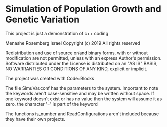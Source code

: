 # Simulation of Population Growth and Genetic Variation
This project is just a demonstration of c++ coding

Menashe Rosemberg                   Israel
Copyright (c) 2019     All rights reserved

Redistribution and use of source or/and binary forms, with or without modification are not permitted,
unless with an express Author's permission.
Software distributed under the License is distributed on an "AS IS" BASIS,
NO WARRANTIES OR CONDITIONS OF ANY KIND, explicit or implicit.

The project was created with Code::Blocks

The file SimuVar.conf has the parameters to the system.
    Important to note the keywords aren't case-sensitive and may be written without space.
    If one keyword doesn't exist or has no value then the system will assume it as zero.
    the character '=' is part of the keyword
    
The functions is_number and ReadConfigurations aren't included because they have their own projects.
